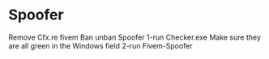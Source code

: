 # Spoofer
Remove Cfx.re fivem Ban unban Spoofer
1-run Checker.exe 
Make sure they are all green in the Windows field
2-run Fivem-Spoofer
